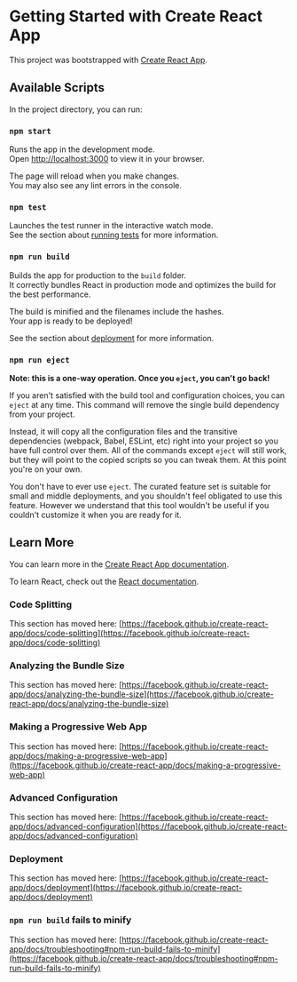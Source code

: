 # Getting Started with Create React App

This project was bootstrapped with [Create React App](https://github.com/facebook/create-react-app).

## Available Scripts

In the project directory, you can run:

### `npm start`

<!--

https://ultrasports.ng/product/adidas-adicolor-cargo/
https://ultrasports.ng/product/adidas-men-run-60s-2-0-shoes/
https://ultrasports.ng/product/adidas-men-swift-run-x-shoes/
https://ultrasports.ng/product/color-blocked-slides-black/
https://ultrasports.ng/product/color-blocked-slides-red/
https://ultrasports.ng/product/nike-escape-run-2/
https://ultrasports.ng/product/nike-escape-run-2/
https://ultrasports.ng/product/nike-waffle-debut/
https://ultrasports.ng/product/original-penguin-mens-william-crossbody/
https://ultrasports.ng/product/nike-victori-one-mens-slide/
https://ultrasports.ng/product/nike-mens-shoe-nike-challenger-og-2/
https://ultrasports.ng/product/essential-logo-pool-slides/
https://ultrasports.ng/product/essential-logo-pool-slides/
https://ultrasports.ng/product/french-connection-mens-fcuk-flight-bag/
https://ultrasports.ng/product/essentials-fleece-tapered-cuff-3-stripes-joggers/
https://ultrasports.ng/product/original-penguin-mens-william-crossbody/
https://ultrasports.ng/product/polo-ralph-lauren-polo-sport-slide/
https://ultrasports.ng/product/puma-iconic-t7-double-knit-mens-track-pants-joggers-3/
https://ultrasports.ng/product/puma-mens-essentials-backpack-black/
https://ultrasports.ng/product/puma-mirage-sport-men-shoes/
https://ultrasports.ng/product/puma-retaliate-2-running-shoes/
https://ultrasports.ng/product/stripe-pool-slides/
https://ultrasports.ng/product/signature-flag-pool-slides/
https://ultrasports.ng/product/tokyo-laundry-mens-cross-avenue/
https://ultrasports.ng/product/umbro-mens-taped-tricot-joggers/
 https://ultrasports.ng/product/adidas-adicolor-cargo/
https://ultrasports.ng/product/adidas-men-run-60s-2-0-shoes/
https://ultrasports.ng/product/adidas-men-swift-run-x-shoes/
https://ultrasports.ng/product/color-blocked-slides-black/
https://ultrasports.ng/product/color-blocked-slides-red/
https://ultrasports.ng/product/nike-escape-run-2/
https://ultrasports.ng/product/nike-escape-run-2/
https://ultrasports.ng/product/nike-waffle-debut/
https://ultrasports.ng/product/original-penguin-mens-william-crossbody/
https://ultrasports.ng/product/nike-victori-one-mens-slide/
https://ultrasports.ng/product/nike-mens-shoe-nike-challenger-og-2/
https://ultrasports.ng/product/essential-logo-pool-slides/
https://ultrasports.ng/product/essential-logo-pool-slides/
https://ultrasports.ng/product/french-connection-mens-fcuk-flight-bag/
https://ultrasports.ng/product/essentials-fleece-tapered-cuff-3-stripes-joggers/ -->

Runs the app in the development mode.\
Open [http://localhost:3000](http://localhost:3000) to view it in your browser.

The page will reload when you make changes.\
You may also see any lint errors in the console.

### `npm test`

Launches the test runner in the interactive watch mode.\
See the section about [running tests](https://facebook.github.io/create-react-app/docs/running-tests) for more information.

### `npm run build`

Builds the app for production to the `build` folder.\
It correctly bundles React in production mode and optimizes the build for the best performance.

The build is minified and the filenames include the hashes.\
Your app is ready to be deployed!

See the section about [deployment](https://facebook.github.io/create-react-app/docs/deployment) for more information.

### `npm run eject`

**Note: this is a one-way operation. Once you `eject`, you can't go back!**

If you aren't satisfied with the build tool and configuration choices, you can `eject` at any time. This command will remove the single build dependency from your project.

Instead, it will copy all the configuration files and the transitive dependencies (webpack, Babel, ESLint, etc) right into your project so you have full control over them. All of the commands except `eject` will still work, but they will point to the copied scripts so you can tweak them. At this point you're on your own.

You don't have to ever use `eject`. The curated feature set is suitable for small and middle deployments, and you shouldn't feel obligated to use this feature. However we understand that this tool wouldn't be useful if you couldn't customize it when you are ready for it.

## Learn More

You can learn more in the [Create React App documentation](https://facebook.github.io/create-react-app/docs/getting-started).

To learn React, check out the [React documentation](https://reactjs.org/).

### Code Splitting

This section has moved here: [https://facebook.github.io/create-react-app/docs/code-splitting](https://facebook.github.io/create-react-app/docs/code-splitting)

### Analyzing the Bundle Size

This section has moved here: [https://facebook.github.io/create-react-app/docs/analyzing-the-bundle-size](https://facebook.github.io/create-react-app/docs/analyzing-the-bundle-size)

### Making a Progressive Web App

This section has moved here: [https://facebook.github.io/create-react-app/docs/making-a-progressive-web-app](https://facebook.github.io/create-react-app/docs/making-a-progressive-web-app)

### Advanced Configuration

This section has moved here: [https://facebook.github.io/create-react-app/docs/advanced-configuration](https://facebook.github.io/create-react-app/docs/advanced-configuration)

### Deployment

This section has moved here: [https://facebook.github.io/create-react-app/docs/deployment](https://facebook.github.io/create-react-app/docs/deployment)

### `npm run build` fails to minify

This section has moved here: [https://facebook.github.io/create-react-app/docs/troubleshooting#npm-run-build-fails-to-minify](https://facebook.github.io/create-react-app/docs/troubleshooting#npm-run-build-fails-to-minify)
